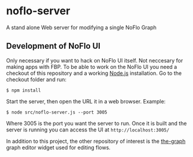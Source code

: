 # noflo-server
 A stand alone Web server for modifying a single NoFlo Graph

## Development of NoFlo UI

Only necessary if you want to hack on NoFlo UI itself. Not neccesary for making apps with FBP.
To be able to work on the NoFlo UI you need a checkout of this repository and a working [Node.js](http://nodejs.org/) installation. Go to the checkout folder and run:

    $ npm install

Start the server, then open the URL it in a web browser. Example:

    $ node src/noflo-server.js --port 3005

Where 3005 is the port you want the server to run. Once it is built and the server is running you can access the UI at `http://localhost:3005/`

In addition to this project, the other repository of interest is the [the-graph](https://github.com/the-grid/the-graph) graph editor widget used for editing flows.


